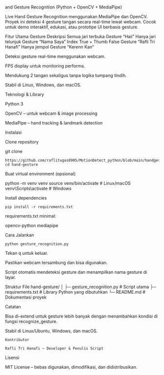 and Gesture Recognition (Python + OpenCV + MediaPipe)

Live Hand Gesture Recognition menggunakan MediaPipe dan OpenCV. Proyek ini deteksi 4 gesture tangan secara real-time lewat webcam. Cocok untuk demo interaktif, edukasi, atau prototipe UI berbasis gesture.

Fitur Utama
Gesture	Deskripsi
Semua jari terbuka	Gesture “Haii”
Hanya jari telunjuk	Gesture “Nama Saya”
Index True + Thumb False	Gesture “Rafli Tri Hanafi”
Hanya jempol	Gesture “Kerenn Kan”

Deteksi gesture real-time menggunakan webcam.

FPS display untuk monitoring performa.

Mendukung 2 tangan sekaligus tanpa logika tumpang tindih.

Stabil di Linux, Windows, dan macOS.

Teknologi & Library

Python 3

OpenCV – untuk webcam & image processing

MediaPipe – hand tracking & landmark detection

Instalasi

Clone repository

   
git clone 

    https://github.com/raflitugas0905/MotionDetect_python/blob/main/handgesture.py
    cd hand-gesture


Buat virtual environment (opsional)

python -m venv venv
source venv/bin/activate    # Linux/macOS
venv\Scripts\activate       # Windows


Install dependencies

    pip install -r requirements.txt


requirements.txt minimal:

opencv-python
mediapipe

Cara Jalankan
  
    python gesture_recognition.py


Tekan q untuk keluar.

Pastikan webcam tersambung dan bisa digunakan.

Script otomatis mendeteksi gesture dan menampilkan nama gesture di layar.

Struktur File
hand-gesture/
│
├─ gesture_recognition.py  # Script utama
├─ requirements.txt        # Library Python yang dibutuhkan
└─ README.md               # Dokumentasi proyek

Catatan

Bisa di-extend untuk gesture lebih banyak dengan menambahkan kondisi di fungsi recognize_gesture.

Stabil di Linux/Ubuntu, Windows, dan macOS.

    Kontributor

    Rafli Tri Hanafi – Developer & Penulis Script

Lisensi

MIT License – bebas digunakan, dimodifikasi, dan didistribusikan.
